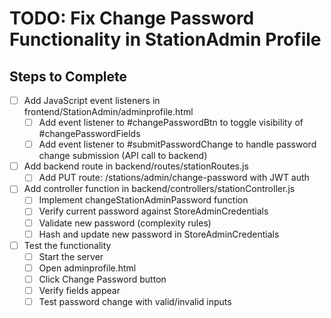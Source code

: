# TODO: Fix Change Password Functionality in StationAdmin Profile

## Steps to Complete

- [ ] Add JavaScript event listeners in frontend/StationAdmin/adminprofile.html
  - [ ] Add event listener to #changePasswordBtn to toggle visibility of #changePasswordFields
  - [ ] Add event listener to #submitPasswordChange to handle password change submission (API call to backend)

- [ ] Add backend route in backend/routes/stationRoutes.js
  - [ ] Add PUT route: /stations/admin/change-password with JWT auth

- [ ] Add controller function in backend/controllers/stationController.js
  - [ ] Implement changeStationAdminPassword function
  - [ ] Verify current password against StoreAdminCredentials
  - [ ] Validate new password (complexity rules)
  - [ ] Hash and update new password in StoreAdminCredentials

- [ ] Test the functionality
  - [ ] Start the server
  - [ ] Open adminprofile.html
  - [ ] Click Change Password button
  - [ ] Verify fields appear
  - [ ] Test password change with valid/invalid inputs
